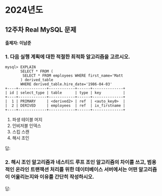 # 2024년도
## 12주차 Real MySQL 문제
#### 출제자: 이남준

### 1. 다음 실행 계획에 대한 적절한 최적화 알고리즘을 고르시오.
```
mysql> EXPLAIN
       SELECT * FROM (
        SELECT * FROM employees WHERE first_name='Matt
       ) derived_table
       WHERE derived_table.hire_date='1986-04-03'
+----+-------------+------------+------+--------------+
| id | select_type | table      | type | key          |
+----+-------------+------------+------+--------------+
|  1 | PRIMARY     | <derived2> | ref  | <auto_key0>  |
|  2 | DERIVED     | employees  | ref  | ix_firstname |
+----+-------------+------------+------+--------------+
```
1. 파생 테이블 머지
2. 인비저블 인덱스
3. 스킵 스캔
4. 해시 조인

답: 


### 2. 해시 조인 알고리즘과 네스티드 루프 조인 알고리즘의 차이를 쓰고, 범용적인 온라인 트랜잭션 처리를 위한 데이터베이스 서버에서는 어떤 알고리즘이 어울리는지와 이유를 간단히 작성하시오.

답: 